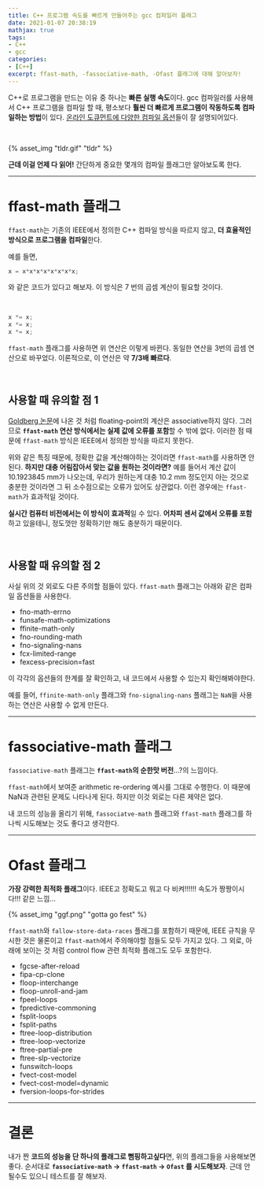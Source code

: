 ```yaml
---
title: C++ 프로그램 속도를 빠르게 만들어주는 gcc 컴파일러 플래그
date: 2021-01-07 20:38:19
mathjax: true
tags: 
- C++
- gcc
categories: 
- [C++]
excerpt: ffast-math, -fassociative-math, -Ofast 플래그에 대해 알아보자!
---
```


C++로 프로그램을 만드는 이유 중 하나는 **빠른 실행 속도**이다.
gcc 컴파일러를 사용해서 C++ 프로그램을 컴파일 할 때, 평소보다 **훨씬 더 빠르게 프로그램이 작동하도록 컴파일하는 방법**이 있다.
[온라인 도큐먼트에 다양한 컴파일 옵션](http://gcc.gnu.org/onlinedocs/gcc/Optimize-Options.html)들이 잘 설명되어있다. 

<br>

{% asset_img "tldr.gif" "tldr" %}

**근데 이걸 언제 다 읽어!**
간단하게 중요한 몇개의 컴파일 플래그만 알아보도록 한다.

--- 

# ffast-math 플래그

`ffast-math`는 기존의 IEEE에서 정의한 C++ 컴파일 방식을 따르지 않고, **더 효율적인 방식으로 프로그램을 컴파일**한다.

예를 들면,

```cpp
x = x*x*x*x*x*x*x*x;
```
와 같은 코드가 있다고 해보자.
이 방식은 7 번의 곱셈 계산이 필요할 것이다.

<br>

``` cpp
x *= x;
x *= x;
x *= x;
```

`ffast-math` 플래그를 사용하면 위 연산은 이렇게 바뀐다.
동일한 연산을 3번의 곱셈 연산으로 바꾸었다.
이론적으로, 이 연산은 약 **7/3배 빠르다**.

<br>

## 사용할 때 유의할 점 1

[Goldberg 논문](https://dl.acm.org/doi/10.1145/103162.103163)에 나온 것 처럼 floating-point의 계산은 associative하지 않다.
그러므로 **`ffast-math` 연산 방식에서는 실제 값에 오류를 포함**할 수 밖에 없다.
이러한 점 때문에 `ffast-math` 방식은 IEEE에서 정의한 방식을 따르지 못한다.

위와 같은 특징 때문에, 정확한 값을 계산해야하는 것이라면 `ffast-math`를 사용하면 안된다.
**하지만 대충 어림잡아서 맞는 값을 원하는 것이라면?**
예를 들어서 계산 값이 10.1923845 mm가 나오는데, 우리가 원하는게 대충 10.2 mm 정도인지 아는 것으로 충분한 것이라면 그 뒤 소수점으로는 오류가 있어도 상관없다.
이런 경우에는 `ffast-math`가 효과적일 것이다.

**실시간 컴퓨터 비전에서는 이 방식이 효과적**일 수 있다.
**어차피 센서 값에서 오류를 포함**하고 있을테니, 정도껏만 정확하기만 해도 충분하기 때문이다.

<br>

## 사용할 때 유의할 점 2

사실 위의 것 외로도 다른 주의할 점들이 있다.
`ffast-math` 플래그는 아래와 같은 컴파일 옵션들을 사용한다.

- fno-math-errno
- funsafe-math-optimizations 
- ffinite-math-only
- fno-rounding-math
- fno-signaling-nans
- fcx-limited-range
- fexcess-precision=fast

이 각각의 옵션들의 한계를 잘 확인하고, 내 코드에서 사용할 수 있는지 확인해봐야한다.

예를 들어, `ffinite-math-only` 플래그와 `fno-signaling-nans` 플래그는 `NaN`을 사용하는 연산은 사용할 수 없게 만든다.

---

# fassociative-math 플래그

`fassociative-math` 플래그는 **`ffast-math`의 순한맛 버전**...?의 느낌이다.

`ffast-math`에서 보여준 arithmetic re-ordering 예시를 그대로 수행한다.
이 때문에 NaN과 관련된 문제도 나타나게 된다.
하지만 이것 외로는 다른 제약은 없다.

내 코드의 성능을 올리기 위해, `fassociatve-math` 플래그와 `ffast-math` 플래그를 하나씩 시도해보는 것도 좋다고 생각한다.

---

# Ofast 플래그

**가장 강력한 최적화 플래그**이다.
IEEE고 정확도고 뭐고 다 비켜!!!!!!
속도가 짱짱이시다!!! 같은 느낌...

{% asset_img "ggf.png" "gotta go fest" %}

`ffast-math`와 `fallow-store-data-races` 플래그를 포함하기 때문에, IEEE 규칙을 무시한 것은 물론이고 `ffast-math`에서 주의해야할 점들도 모두 가지고 있다.
그 외로, 아래에 보이는 것 처럼 control flow 관련 최적화 플래그도 모두 포함한다.

- fgcse-after-reload 
- fipa-cp-clone
- floop-interchange 
- floop-unroll-and-jam 
- fpeel-loops 
- fpredictive-commoning 
- fsplit-loops 
- fsplit-paths 
- ftree-loop-distribution 
- ftree-loop-vectorize 
- ftree-partial-pre 
- ftree-slp-vectorize 
- funswitch-loops 
- fvect-cost-model 
- fvect-cost-model=dynamic 
- fversion-loops-for-strides

---

# 결론

내가 짠 **코드의 성능을 단 하나의 플래그로 뻠핑하고싶다**면, 위의 플래그들을 사용해보면 좋다. 
순서대로 **`fassociative-math` -> `ffast-math` -> `Ofast` 를 시도해보자**.
근데 안될수도 있으니 테스트를 잘 해보자.